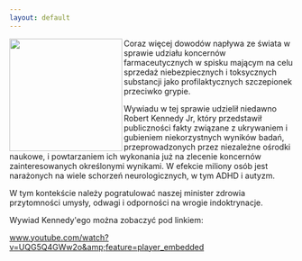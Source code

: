 ```yaml
---
layout: default
---
```


<img src="{{site.baseurl}}\articles\pictures\465.vaccinekennedy.jpg" align="left" HSPACE=”50” VSPACE=”50” width="200"><!--0--><p>
Coraz więcej dowodów napływa ze świata w sprawie udziału koncernów farmaceutycznych w spisku mającym na celu sprzedaż niebezpiecznych i toksycznych substancji jako profilaktycznych szczepionek przeciwko grypie.</p><p></p><p>Wywiadu w tej sprawie udzielił niedawno Robert Kennedy Jr, który przedstawił publiczności fakty związane z ukrywaniem i gubieniem niekorzystnych wyników badań, przeprowadzonych przez niezależne ośrodki naukowe, i powtarzaniem ich wykonania już na zlecenie koncernów zainteresowanych określonymi wynikami. W efekcie miliony osób jest narażonych na wiele schorzeń neurologicznych, w tym ADHD i autyzm.</p><p></p><p>W tym kontekście należy pogratulować naszej minister zdrowia przytomności umysły, odwagi i odporności na wrogie indoktrynacje.</p><p></p><p>Wywiad Kennedy'ego można zobaczyć pod linkiem:</p><p><a href="http://www.youtube.com/watch?v=UQG5Q4GWw2o&amp;feature=player_embedded" title="wywiad" target="">www.youtube.com/watch?v=UQG5Q4GWw2o&amp;feature=player_embedded</a></p><p></p>